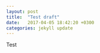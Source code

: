 ```yaml
---
layout: post
title:  "Test draft"
date:   2017-04-05 18:42:20 +0300
categories: jekyll update
---
```

Test
